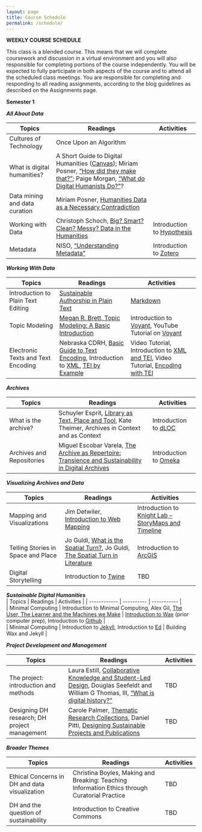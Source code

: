 ```yaml
---
layout: page
title: Course Schedule
permalink: /schedule/
---
```


__WEEKLY COURSE SCHEDULE__

This class is a blended course. This means that we will complete coursework and discussion in a virtual environment and you will also responsible for completing portions of the course independently. You will be expected to fully participate in both aspects of the course and to attend all the scheduled class meetings.  You are responsible for completing and responding to all reading assignments, according to the blog guidelines as described on the Assignments page.

__Semester 1__

***All About Data***   

|	Topics  |	Readings  |	Activities |
| ------------ |  ---------- |  ----------- |    
| Cultures of Technology | Once Upon an Algorithm | | 
| What is digital humanities? | A Short Guide to Digital Humanities ([Canvas](assets/shortguide_dh.pdf)); Miriam Posner, [“How did they make that?”](http://miriamposner.com/blog/how-did-they-make-that/); Paige Morgan, [“What do Digital Humanists Do?”](https://schuyleresprit.com/his115/wp-content/uploads/2021/09/What-do-digital-humanists-do.pdf)? | 
| Data mining and data curation | Miriam Posner, [Humanities Data as a Necessary Contradiction](http://miriamposner.com/blog/humanities-data-a-necessary-contradiction/) | |
| Working with Data | Christoph Schoch, [Big? Smart? Clean? Messy? Data in the Humanities](http://journalofdigitalhumanities.org/2-3/big-smart-clean-messy-data-in-the-humanities/) | Introduction to [Hypothesis](https://github.com/) | 
| Metadata | NISO, [“Understanding Metadata”](https://www.lter.uaf.edu/metadata_files/UnderstandingMetadata.pdf) | Introduction to [Zotero](https://www.zotero.org/) |
 
***Working With Data***  

|	Topics  |	Readings  |	Activities |
| ------------ |  ---------- |  ----------- | 
| Introduction to Plain Text Editing | [Sustainable Authorship in Plain Text](https://programminghistorian.org/en/lessons/sustainable-authorship-in-plain-text-using-pandoc-and-markdown)| [Markdown](https://programminghistorian.org/en/lessons/getting-started-with-markdown) | 
| Topic Modeling |	[Megan R. Brett, Topic Modeling: A Basic Introduction](http://journalofdigitalhumanities.org/2-1/topic-modeling-a-basic-introduction-by-megan-r-brett/) |  Introduction to [Voyant](https://voyant-tools.org/), YouTube Tutorial on [Voyant](https://www.youtube.com/watch?v=OtW5qo3Y2Sc&feature=youtu.be) | 
| Electronic Texts and Text Encoding | Nebraska CDRH, [Basic Guide to Text Encoding](https://cdrh.unl.edu/articles/basicguide), Introduction to [XML](https://tei-c.org/release/doc/tei-p5-doc/en/html/SG.html), [TEI by Example](https://teibyexample.org/tests/TBED02v00.htm) | Video Tutorial, Introduction to [XML and TEI](https://app.vidgrid.com/view/CvNo3N6ZI9Ey/?sr=vNo00R), Video Tutorial, [Encoding with TEI](https://app.vidgrid.com/view/Oe9Imd6VRiwF/?sr=QVuM6E) |

***Archives***  

|	Topics  |	Readings  |	Activities |
| ------------ |  ---------- |  ----------- | 
|What is the archive?| Schuyler Esprit, [Library as Text, Place and Tool](https://schuyleresprit.com/esprit/portfolio/topography-topology-typography-the-library-as-place-text-and-tool-in-caribbean-digital-research-classrooms/), Kate Theimer, Archives in Context and as Context |Introduction to [dLOC](https://dloc.com/) |
| Archives and Repositories | Miguel Escobar Varela, [The Archive as Repertoire: Transience and Sustainability in Digital Archives](http://www.digitalhumanities.org/dhq/vol/10/4/000269/000269.html) | Introduction to [Omeka](https://omeka.org/) | 

***Visualizing Archives and Data***  

|	Topics  |	Readings  |	Activities |
| ------------ |  ---------- |  ----------- | 
| Mapping and Visualizations | Jim Detwiler, [Introduction to Web Mapping](https://web.archive.org/web/20100731081233/https://www.e-education.psu.edu/geog863/book/export/html/1904) | Introduction to [Knight Lab – StoryMaps and Timeline](https://knightlab.northwestern.edu/projects/) | 
| Telling Stories in Space and Place |	Jo Guldi, [What is the Spatial Turn?](https://spatial.scholarslab.org/spatial-turn/), Jo Guldi, [The Spatial Turn in Literature](https://spatial.scholarslab.org/spatial-turn/the-spatial-turn-in-literature/index.html) | Introduction to [ArcGIS](https://www.arcgis.com/index.html) |
| Digital Storytelling |  Introduction to [Twine](https://twinery.org/) | TBD |

***Sustainable Digital Humanities***  
|	Topics  |	Readings  |	Activities |
| ------------ |  ---------- |  ----------- |  
| Minimal Computing	| Introduction to Minimal Computing,  Alex Gil, [The User, The Learner and the Machines we Make](https://go-dh.github.io/mincomp/thoughts/2015/05/21/user-vs-learner/) | [Introduction to Wax](https://minicomp.github.io/wax/) (prior computer prep), Introduction to [Github](https://github.com) |  
| Minimal Computing | Introduction to [Jekyll](https://jekyllrb.com/), Introduction to [Ed](https://minicomp.github.io/ed/) | Building Wax and Jekyll |  

***Project Development and Management***    

|	Topics  |	Readings  |	Activities |
| ------------ |  ---------- |  ----------- | 
| The project: introduction and methods | Laura Estill, [Collaborative Knowledge and Student-Led Design](http://digitalhumanities.org:8081/dhq/vol/11/3/000320/000320.html), Douglas Seefeldt and William G Thomas, III, [“What is digital history?”](https://digitalcommons.unl.edu/cgi/viewcontent.cgi?article=1097&context=historyfacpub) | TBD | 
| Designing DH research; DH project management | Carole Palmer, [Thematic Research Collections](https://companions.digitalhumanities.org/DH/?chapter=content/9781405103213_chapter_24.html), Daniel Pitti, [Designing Sustainable Projects and Publications](https://companions.digitalhumanities.org/DH/?chapter=content/9781405103213_chapter_31.html) | TBD | 


***Broader Themes***

|	Topics  |	Readings  |	Activities |
| ------------ |  ---------- |  ----------- | 
| Ethical Concerns in DH and data visualization| Christina Boyles, Making and Breaking: Teaching Information Ethics through Curatorial Practice |	TBD |
| DH and the question of sustainability	| Introduction to Creative Commons	| TBD | 
